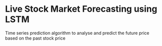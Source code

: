 # Live Stock Market Forecasting using LSTM 
  Time series prediction algorithm to analyse and predict the future price based on the past stock price
